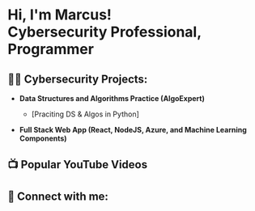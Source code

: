 <h1>Hi, I'm Marcus! <br/><a >Cybersecurity Professional</a>, <a >Programmer</a></h1>

<h2>👨‍💻 Cybersecurity Projects:</h2>

- <b>Data Structures and Algorithms Practice (AlgoExpert)</b>

  - [Praciting DS & Algos in Python]
- <b>Full Stack Web App (React, NodeJS, Azure, and Machine Learning Components)</b>


<h2>📺 Popular YouTube Videos</h2>


<h2> 🤳 Connect with me:</h2>
